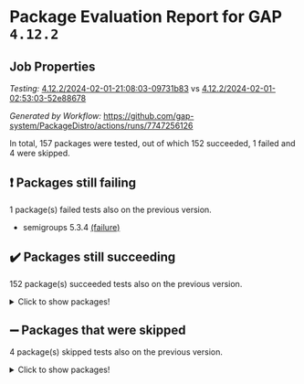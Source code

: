 # Package Evaluation Report for GAP `4.12.2`

## Job Properties

*Testing:* [4.12.2/2024-02-01-21:08:03-09731b83](https://github.com/gap-system/PackageDistro/blob/data/reports/4.12.2/2024-02-01-21:08:03-09731b83) vs [4.12.2/2024-02-01-02:53:03-52e88678](https://github.com/gap-system/PackageDistro/blob/data/reports/4.12.2/2024-02-01-02:53:03-52e88678)

*Generated by Workflow:* https://github.com/gap-system/PackageDistro/actions/runs/7747256126

In total, 157 packages were tested, out of which 152 succeeded, 1 failed and 4 were skipped.

## :exclamation: Packages still failing

1 package(s) failed tests also on the previous version.
- semigroups 5.3.4 [(failure)](https://github.com/gap-system/PackageDistro/actions/runs/7747256126/job/21127972454)

## :heavy_check_mark: Packages still succeeding

152 package(s) succeeded tests also on the previous version.
<details><summary>Click to show packages!</summary>

- 4ti2interface 2023.02-04 [(success)](https://github.com/gap-system/PackageDistro/actions/runs/7747256126/job/21127941410)
- ace 5.6.2 [(success)](https://github.com/gap-system/PackageDistro/actions/runs/7747256126/job/21127941577)
- aclib 1.3.2 [(success)](https://github.com/gap-system/PackageDistro/actions/runs/7747256126/job/21127941769)
- agt 0.3.1 [(success)](https://github.com/gap-system/PackageDistro/actions/runs/7747256126/job/21127941909)
- alnuth 3.2.1 [(success)](https://github.com/gap-system/PackageDistro/actions/runs/7747256126/job/21127942095)
- anupq 3.3.0 [(success)](https://github.com/gap-system/PackageDistro/actions/runs/7747256126/job/21127942258)
- atlasrep 2.1.8 [(success)](https://github.com/gap-system/PackageDistro/actions/runs/7747256126/job/21127942405)
- autodoc 2023.06.19 [(success)](https://github.com/gap-system/PackageDistro/actions/runs/7747256126/job/21127942587)
- automata 1.15 [(success)](https://github.com/gap-system/PackageDistro/actions/runs/7747256126/job/21127942796)
- automgrp 1.3.2 [(success)](https://github.com/gap-system/PackageDistro/actions/runs/7747256126/job/21127945380)
- autpgrp 1.11 [(success)](https://github.com/gap-system/PackageDistro/actions/runs/7747256126/job/21127945868)
- cap 2024.01-06 [(success)](https://github.com/gap-system/PackageDistro/actions/runs/7747256126/job/21127946192)
- caratinterface 2.3.6 [(success)](https://github.com/gap-system/PackageDistro/actions/runs/7747256126/job/21127948192)
- cddinterface 2022.11.01 [(success)](https://github.com/gap-system/PackageDistro/actions/runs/7747256126/job/21127948577)
- circle 1.6.6 [(success)](https://github.com/gap-system/PackageDistro/actions/runs/7747256126/job/21127948790)
- classicpres 1.22 [(success)](https://github.com/gap-system/PackageDistro/actions/runs/7747256126/job/21127949020)
- cohomolo 1.6.11 [(success)](https://github.com/gap-system/PackageDistro/actions/runs/7747256126/job/21127949213)
- congruence 1.2.5 [(success)](https://github.com/gap-system/PackageDistro/actions/runs/7747256126/job/21127949437)
- corelg 1.56 [(success)](https://github.com/gap-system/PackageDistro/actions/runs/7747256126/job/21127949660)
- crime 1.6 [(success)](https://github.com/gap-system/PackageDistro/actions/runs/7747256126/job/21127949918)
- crisp 1.4.6 [(success)](https://github.com/gap-system/PackageDistro/actions/runs/7747256126/job/21127950179)
- crypting 0.10.4 [(success)](https://github.com/gap-system/PackageDistro/actions/runs/7747256126/job/21127950430)
- cryst 4.1.27 [(success)](https://github.com/gap-system/PackageDistro/actions/runs/7747256126/job/21127950719)
- crystcat 1.1.10 [(success)](https://github.com/gap-system/PackageDistro/actions/runs/7747256126/job/21127951032)
- ctbllib 1.3.7 [(success)](https://github.com/gap-system/PackageDistro/actions/runs/7747256126/job/21127951316)
- cubefree 1.19 [(success)](https://github.com/gap-system/PackageDistro/actions/runs/7747256126/job/21127951663)
- curlinterface 2.3.2 [(success)](https://github.com/gap-system/PackageDistro/actions/runs/7747256126/job/21127951927)
- cvec 2.8.1 [(success)](https://github.com/gap-system/PackageDistro/actions/runs/7747256126/job/21127952160)
- datastructures 0.3.0 [(success)](https://github.com/gap-system/PackageDistro/actions/runs/7747256126/job/21127952428)
- deepthought 1.0.6 [(success)](https://github.com/gap-system/PackageDistro/actions/runs/7747256126/job/21127952636)
- design 1.8 [(success)](https://github.com/gap-system/PackageDistro/actions/runs/7747256126/job/21127952909)
- difsets 2.3.1 [(success)](https://github.com/gap-system/PackageDistro/actions/runs/7747256126/job/21127953162)
- digraphs 1.6.3 [(success)](https://github.com/gap-system/PackageDistro/actions/runs/7747256126/job/21127953393)
- edim 1.3.7 [(success)](https://github.com/gap-system/PackageDistro/actions/runs/7747256126/job/21127953611)
- example 4.3.4 [(success)](https://github.com/gap-system/PackageDistro/actions/runs/7747256126/job/21127953831)
- examplesforhomalg 2023.10-01 [(success)](https://github.com/gap-system/PackageDistro/actions/runs/7747256126/job/21127954079)
- factint 1.6.3 [(success)](https://github.com/gap-system/PackageDistro/actions/runs/7747256126/job/21127954308)
- ferret 1.0.10 [(success)](https://github.com/gap-system/PackageDistro/actions/runs/7747256126/job/21127954476)
- fga 1.5.0 [(success)](https://github.com/gap-system/PackageDistro/actions/runs/7747256126/job/21127954654)
- fining 1.5.6 [(success)](https://github.com/gap-system/PackageDistro/actions/runs/7747256126/job/21127954850)
- float 1.0.4 [(success)](https://github.com/gap-system/PackageDistro/actions/runs/7747256126/job/21127955014)
- format 1.4.3 [(success)](https://github.com/gap-system/PackageDistro/actions/runs/7747256126/job/21127955199)
- forms 1.2.9 [(success)](https://github.com/gap-system/PackageDistro/actions/runs/7747256126/job/21127955394)
- fplsa 1.2.6 [(success)](https://github.com/gap-system/PackageDistro/actions/runs/7747256126/job/21127955590)
- fr 2.4.13 [(success)](https://github.com/gap-system/PackageDistro/actions/runs/7747256126/job/21127955795)
- francy 2.0.3 [(success)](https://github.com/gap-system/PackageDistro/actions/runs/7747256126/job/21127956034)
- fwtree 1.3 [(success)](https://github.com/gap-system/PackageDistro/actions/runs/7747256126/job/21127956215)
- gapdoc 1.6.6 [(success)](https://github.com/gap-system/PackageDistro/actions/runs/7747256126/job/21127956398)
- gauss 2023.02-04 [(success)](https://github.com/gap-system/PackageDistro/actions/runs/7747256126/job/21127956578)
- gaussforhomalg 2023.11-01 [(success)](https://github.com/gap-system/PackageDistro/actions/runs/7747256126/job/21127956769)
- gbnp 1.0.5 [(success)](https://github.com/gap-system/PackageDistro/actions/runs/7747256126/job/21127956953)
- generalizedmorphismsforcap 2024.01-01 [(success)](https://github.com/gap-system/PackageDistro/actions/runs/7747256126/job/21127957158)
- genss 1.6.8 [(success)](https://github.com/gap-system/PackageDistro/actions/runs/7747256126/job/21127957329)
- gradedmodules 2024.01-01 [(success)](https://github.com/gap-system/PackageDistro/actions/runs/7747256126/job/21127957509)
- gradedringforhomalg 2023.08-01 [(success)](https://github.com/gap-system/PackageDistro/actions/runs/7747256126/job/21127957666)
- grape 4.9.0 [(success)](https://github.com/gap-system/PackageDistro/actions/runs/7747256126/job/21127957820)
- groupoids 1.74 [(success)](https://github.com/gap-system/PackageDistro/actions/runs/7747256126/job/21127957987)
- grpconst 2.6.5 [(success)](https://github.com/gap-system/PackageDistro/actions/runs/7747256126/job/21127958177)
- guarana 0.96.3 [(success)](https://github.com/gap-system/PackageDistro/actions/runs/7747256126/job/21127958350)
- guava 3.18 [(success)](https://github.com/gap-system/PackageDistro/actions/runs/7747256126/job/21127958568)
- hap 1.62 [(success)](https://github.com/gap-system/PackageDistro/actions/runs/7747256126/job/21127958771)
- hapcryst 0.1.15 [(success)](https://github.com/gap-system/PackageDistro/actions/runs/7747256126/job/21127958982)
- hecke 1.5.3 [(success)](https://github.com/gap-system/PackageDistro/actions/runs/7747256126/job/21127959225)
- help 3.5 [(success)](https://github.com/gap-system/PackageDistro/actions/runs/7747256126/job/21127959457)
- homalg 2024.01-01 [(success)](https://github.com/gap-system/PackageDistro/actions/runs/7747256126/job/21127959707)
- homalgtocas 2023.11-01 [(success)](https://github.com/gap-system/PackageDistro/actions/runs/7747256126/job/21127959903)
- idrel 2.46 [(success)](https://github.com/gap-system/PackageDistro/actions/runs/7747256126/job/21127960061)
- images 1.3.2 [(success)](https://github.com/gap-system/PackageDistro/actions/runs/7747256126/job/21127960246)
- intpic 0.3.0 [(success)](https://github.com/gap-system/PackageDistro/actions/runs/7747256126/job/21127960429)
- io 4.8.2 [(success)](https://github.com/gap-system/PackageDistro/actions/runs/7747256126/job/21127960628)
- io_forhomalg 2023.02-04 [(success)](https://github.com/gap-system/PackageDistro/actions/runs/7747256126/job/21127960848)
- irredsol 1.4.4 [(success)](https://github.com/gap-system/PackageDistro/actions/runs/7747256126/job/21127961040)
- json 2.2.0 [(success)](https://github.com/gap-system/PackageDistro/actions/runs/7747256126/job/21127961270)
- jupyterkernel 1.5.0 [(success)](https://github.com/gap-system/PackageDistro/actions/runs/7747256126/job/21127961496)
- jupyterviz 1.5.6 [(success)](https://github.com/gap-system/PackageDistro/actions/runs/7747256126/job/21127961690)
- kan 1.37 [(success)](https://github.com/gap-system/PackageDistro/actions/runs/7747256126/job/21127961904)
- kbmag 1.5.11 [(success)](https://github.com/gap-system/PackageDistro/actions/runs/7747256126/job/21127962136)
- laguna 3.9.6 [(success)](https://github.com/gap-system/PackageDistro/actions/runs/7747256126/job/21127962375)
- liealgdb 2.2.1 [(success)](https://github.com/gap-system/PackageDistro/actions/runs/7747256126/job/21127962609)
- liepring 2.8 [(success)](https://github.com/gap-system/PackageDistro/actions/runs/7747256126/job/21127962817)
- liering 2.4.2 [(success)](https://github.com/gap-system/PackageDistro/actions/runs/7747256126/job/21127963025)
- linearalgebraforcap 2024.01-07 [(success)](https://github.com/gap-system/PackageDistro/actions/runs/7747256126/job/21127963260)
- localizeringforhomalg 2023.10-01 [(success)](https://github.com/gap-system/PackageDistro/actions/runs/7747256126/job/21127963505)
- loops 3.4.3 [(success)](https://github.com/gap-system/PackageDistro/actions/runs/7747256126/job/21127963738)
- lpres 1.0.3 [(success)](https://github.com/gap-system/PackageDistro/actions/runs/7747256126/job/21127963980)
- majoranaalgebras 1.5.1 [(success)](https://github.com/gap-system/PackageDistro/actions/runs/7747256126/job/21127964169)
- mapclass 1.4.6 [(success)](https://github.com/gap-system/PackageDistro/actions/runs/7747256126/job/21127964380)
- matgrp 0.70 [(success)](https://github.com/gap-system/PackageDistro/actions/runs/7747256126/job/21127964607)
- matricesforhomalg 2023.11-02 [(success)](https://github.com/gap-system/PackageDistro/actions/runs/7747256126/job/21127964831)
- modisom 2.5.4 [(success)](https://github.com/gap-system/PackageDistro/actions/runs/7747256126/job/21127965072)
- modulepresentationsforcap 2024.01-04 [(success)](https://github.com/gap-system/PackageDistro/actions/runs/7747256126/job/21127965309)
- modules 2024.01-01 [(success)](https://github.com/gap-system/PackageDistro/actions/runs/7747256126/job/21127965535)
- monoidalcategories 2024.01-13 [(success)](https://github.com/gap-system/PackageDistro/actions/runs/7747256126/job/21127965919)
- nconvex 2022.09-01 [(success)](https://github.com/gap-system/PackageDistro/actions/runs/7747256126/job/21127966186)
- nilmat 1.4.2 [(success)](https://github.com/gap-system/PackageDistro/actions/runs/7747256126/job/21127966401)
- nock 1.5 [(success)](https://github.com/gap-system/PackageDistro/actions/runs/7747256126/job/21127966644)
- normalizinterface 1.3.6 [(success)](https://github.com/gap-system/PackageDistro/actions/runs/7747256126/job/21127966933)
- nq 2.5.11 [(success)](https://github.com/gap-system/PackageDistro/actions/runs/7747256126/job/21127967202)
- numericalsgps 1.3.1 [(success)](https://github.com/gap-system/PackageDistro/actions/runs/7747256126/job/21127967470)
- openmath 11.5.3 [(success)](https://github.com/gap-system/PackageDistro/actions/runs/7747256126/job/21127967743)
- orb 4.9.0 [(success)](https://github.com/gap-system/PackageDistro/actions/runs/7747256126/job/21127967982)
- packagemanager 1.4.3 [(success)](https://github.com/gap-system/PackageDistro/actions/runs/7747256126/job/21127968182)
- patternclass 2.4.3 [(success)](https://github.com/gap-system/PackageDistro/actions/runs/7747256126/job/21127968387)
- permut 2.0.5 [(success)](https://github.com/gap-system/PackageDistro/actions/runs/7747256126/job/21127968604)
- polenta 1.3.10 [(success)](https://github.com/gap-system/PackageDistro/actions/runs/7747256126/job/21127968857)
- polymaking 0.8.7 [(success)](https://github.com/gap-system/PackageDistro/actions/runs/7747256126/job/21127969048)
- primgrp 3.4.4 [(success)](https://github.com/gap-system/PackageDistro/actions/runs/7747256126/job/21127969234)
- profiling 2.5.4 [(success)](https://github.com/gap-system/PackageDistro/actions/runs/7747256126/job/21127969467)
- qdistrnd 0.9.2 [(success)](https://github.com/gap-system/PackageDistro/actions/runs/7747256126/job/21127969644)
- qpa 1.35 [(success)](https://github.com/gap-system/PackageDistro/actions/runs/7747256126/job/21127969834)
- quagroup 1.8.4 [(success)](https://github.com/gap-system/PackageDistro/actions/runs/7747256126/job/21127970060)
- radiroot 2.9 [(success)](https://github.com/gap-system/PackageDistro/actions/runs/7747256126/job/21127970299)
- rcwa 4.7.1 [(success)](https://github.com/gap-system/PackageDistro/actions/runs/7747256126/job/21127970512)
- rds 1.8 [(success)](https://github.com/gap-system/PackageDistro/actions/runs/7747256126/job/21127970714)
- recog 1.4.2 [(success)](https://github.com/gap-system/PackageDistro/actions/runs/7747256126/job/21127970916)
- repndecomp 1.3.0 [(success)](https://github.com/gap-system/PackageDistro/actions/runs/7747256126/job/21127971133)
- repsn 3.1.2 [(success)](https://github.com/gap-system/PackageDistro/actions/runs/7747256126/job/21127971340)
- resclasses 4.7.3 [(success)](https://github.com/gap-system/PackageDistro/actions/runs/7747256126/job/21127971600)
- ringsforhomalg 2023.11-02 [(success)](https://github.com/gap-system/PackageDistro/actions/runs/7747256126/job/21127971811)
- sco 2023.08-01 [(success)](https://github.com/gap-system/PackageDistro/actions/runs/7747256126/job/21127972045)
- scscp 2.4.2 [(success)](https://github.com/gap-system/PackageDistro/actions/runs/7747256126/job/21127972254)
- sglppow 2.3 [(success)](https://github.com/gap-system/PackageDistro/actions/runs/7747256126/job/21127972635)
- sgpviz 0.999.5 [(success)](https://github.com/gap-system/PackageDistro/actions/runs/7747256126/job/21127972832)
- simpcomp 2.1.14 [(success)](https://github.com/gap-system/PackageDistro/actions/runs/7747256126/job/21127973034)
- singular 2023.02.09 [(success)](https://github.com/gap-system/PackageDistro/actions/runs/7747256126/job/21127973250)
- sl2reps 1.1 [(success)](https://github.com/gap-system/PackageDistro/actions/runs/7747256126/job/21127973442)
- sla 1.5.3 [(success)](https://github.com/gap-system/PackageDistro/actions/runs/7747256126/job/21127973673)
- smallgrp 1.5.3 [(success)](https://github.com/gap-system/PackageDistro/actions/runs/7747256126/job/21127973875)
- smallsemi 0.6.13 [(success)](https://github.com/gap-system/PackageDistro/actions/runs/7747256126/job/21127974077)
- sonata 2.9.6 [(success)](https://github.com/gap-system/PackageDistro/actions/runs/7747256126/job/21127974270)
- sophus 1.27 [(success)](https://github.com/gap-system/PackageDistro/actions/runs/7747256126/job/21127974457)
- sotgrps 1.2 [(success)](https://github.com/gap-system/PackageDistro/actions/runs/7747256126/job/21127974673)
- spinsym 1.5.2 [(success)](https://github.com/gap-system/PackageDistro/actions/runs/7747256126/job/21127974872)
- standardff 1.0 [(success)](https://github.com/gap-system/PackageDistro/actions/runs/7747256126/job/21127975062)
- symbcompcc 1.3.2 [(success)](https://github.com/gap-system/PackageDistro/actions/runs/7747256126/job/21127975264)
- thelma 1.3 [(success)](https://github.com/gap-system/PackageDistro/actions/runs/7747256126/job/21127975458)
- tomlib 1.2.11 [(success)](https://github.com/gap-system/PackageDistro/actions/runs/7747256126/job/21127975639)
- toolsforhomalg 2023.11-01 [(success)](https://github.com/gap-system/PackageDistro/actions/runs/7747256126/job/21127975806)
- toric 1.9.5 [(success)](https://github.com/gap-system/PackageDistro/actions/runs/7747256126/job/21127976001)
- toricvarieties 2022.07.13 [(success)](https://github.com/gap-system/PackageDistro/actions/runs/7747256126/job/21127976181)
- transgrp 3.6.5 [(success)](https://github.com/gap-system/PackageDistro/actions/runs/7747256126/job/21127976398)
- ugaly 4.1.3 [(success)](https://github.com/gap-system/PackageDistro/actions/runs/7747256126/job/21127976602)
- unipot 1.5 [(success)](https://github.com/gap-system/PackageDistro/actions/runs/7747256126/job/21127976789)
- unitlib 4.2.0 [(success)](https://github.com/gap-system/PackageDistro/actions/runs/7747256126/job/21127977023)
- utils 0.85 [(success)](https://github.com/gap-system/PackageDistro/actions/runs/7747256126/job/21127977202)
- uuid 0.7 [(success)](https://github.com/gap-system/PackageDistro/actions/runs/7747256126/job/21127977402)
- walrus 0.9991 [(success)](https://github.com/gap-system/PackageDistro/actions/runs/7747256126/job/21127977610)
- wedderga 4.10.4 [(success)](https://github.com/gap-system/PackageDistro/actions/runs/7747256126/job/21127978170)
- xmod 2.92 [(success)](https://github.com/gap-system/PackageDistro/actions/runs/7747256126/job/21127978492)
- xmodalg 1.23 [(success)](https://github.com/gap-system/PackageDistro/actions/runs/7747256126/job/21127978682)
- yangbaxter 0.10.3 [(success)](https://github.com/gap-system/PackageDistro/actions/runs/7747256126/job/21127978896)
- zeromqinterface 0.14 [(success)](https://github.com/gap-system/PackageDistro/actions/runs/7747256126/job/21127979142)
</details>

## :heavy_minus_sign: Packages that were skipped

4 package(s) skipped tests also on the previous version.
<details><summary>Click to show packages!</summary>

- browse 1.8.21 [(skipped)](https://github.com/gap-system/PackageDistro/actions/runs/7747256126/job/21127314734)
- itc 1.5.1 [(skipped)](https://github.com/gap-system/PackageDistro/actions/runs/7747256126/job/21127314734)
- polycyclic 2.16 [(skipped)](https://github.com/gap-system/PackageDistro/actions/runs/7747256126/job/21127314734)
- xgap 4.31 [(skipped)](https://github.com/gap-system/PackageDistro/actions/runs/7747256126/job/21127314734)
</details>

